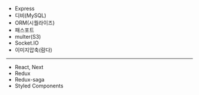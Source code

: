 - Express
- 디비(MySQL)
- ORM(시퀄라이즈)
- 패스포트
- multer(S3)
- Socket.IO
- 이미지압축(람다)
---
- React, Next
- Redux
- Redux-saga
- Styled Components
